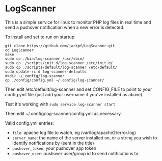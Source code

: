 LogScanner
==========

This is a simple service for linux to monitor PHP log files in real time and send a pushover notification when a new error is detected.

To install and set to run on startup:

```shell
git clone https://github.com/jackpf/LogScanner.git
cd LogScanner
make
sudo cp ./bin/log-scanner /usr/sbin/
sudo cp ./scripts/init.d/log-scanner /etc/init.d/
sudo cp ./scripts/default/log-scanner /etc/default/
sudo update-rc.d log-scanner-defaults
mkdir ~/.config/log-scanner
cp ./config/config.yml ~/.config/log-scanner/
```
Then edit /etc/default/log-scanner and set CONFIG_FILE to point to your config.yml file (just add your username if you've installed as above).

Test it's working with ```sudo service log-scanner start```

Then edit ~/.config/log-scanner/config.yml as necessary.

Valid config.yml entries:

* ```file```: apache log file to watch, eg /var/log/apache2/error.log)
* ```server_name```: the name of the server installed on, or a string you wish to identify notifications by (sent in the title)
* ```pushover_token```: your pushover app token
* ```pushover_user```: pushover user/group id to send notifications to